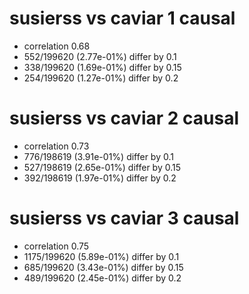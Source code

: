 # susierss vs caviar  1 causal

- correlation 0.68
- 552/199620 (2.77e-01%) differ by 0.1
- 338/199620 (1.69e-01%) differ by 0.15
- 254/199620 (1.27e-01%) differ by 0.2


# susierss vs caviar  2 causal

- correlation 0.73
- 776/198619 (3.91e-01%) differ by 0.1
- 527/198619 (2.65e-01%) differ by 0.15
- 392/198619 (1.97e-01%) differ by 0.2


# susierss vs caviar  3 causal

- correlation 0.75
- 1175/199620 (5.89e-01%) differ by 0.1
- 685/199620 (3.43e-01%) differ by 0.15
- 489/199620 (2.45e-01%) differ by 0.2


